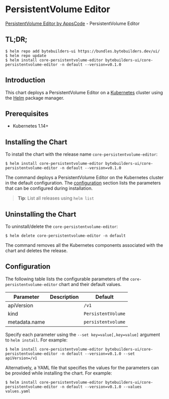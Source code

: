 # PersistentVolume Editor

[PersistentVolume Editor by AppsCode](https://byte.builders) - PersistentVolume Editor

## TL;DR;

```console
$ helm repo add bytebuilders-ui https://bundles.bytebuilders.dev/ui/
$ helm repo update
$ helm install core-persistentvolume-editor bytebuilders-ui/core-persistentvolume-editor -n default --version=v0.1.0
```

## Introduction

This chart deploys a PersistentVolume Editor on a [Kubernetes](http://kubernetes.io) cluster using the [Helm](https://helm.sh) package manager.

## Prerequisites

- Kubernetes 1.14+

## Installing the Chart

To install the chart with the release name `core-persistentvolume-editor`:

```console
$ helm install core-persistentvolume-editor bytebuilders-ui/core-persistentvolume-editor -n default --version=v0.1.0
```

The command deploys a PersistentVolume Editor on the Kubernetes cluster in the default configuration. The [configuration](#configuration) section lists the parameters that can be configured during installation.

> **Tip**: List all releases using `helm list`

## Uninstalling the Chart

To uninstall/delete the `core-persistentvolume-editor`:

```console
$ helm delete core-persistentvolume-editor -n default
```

The command removes all the Kubernetes components associated with the chart and deletes the release.

## Configuration

The following table lists the configurable parameters of the `core-persistentvolume-editor` chart and their default values.

|   Parameter   | Description |      Default       |
|---------------|-------------|--------------------|
| apiVersion    |             | `/v1`              |
| kind          |             | `PersistentVolume` |
| metadata.name |             | `persistentvolume` |


Specify each parameter using the `--set key=value[,key=value]` argument to `helm install`. For example:

```console
$ helm install core-persistentvolume-editor bytebuilders-ui/core-persistentvolume-editor -n default --version=v0.1.0 --set apiVersion=/v1
```

Alternatively, a YAML file that specifies the values for the parameters can be provided while
installing the chart. For example:

```console
$ helm install core-persistentvolume-editor bytebuilders-ui/core-persistentvolume-editor -n default --version=v0.1.0 --values values.yaml
```

